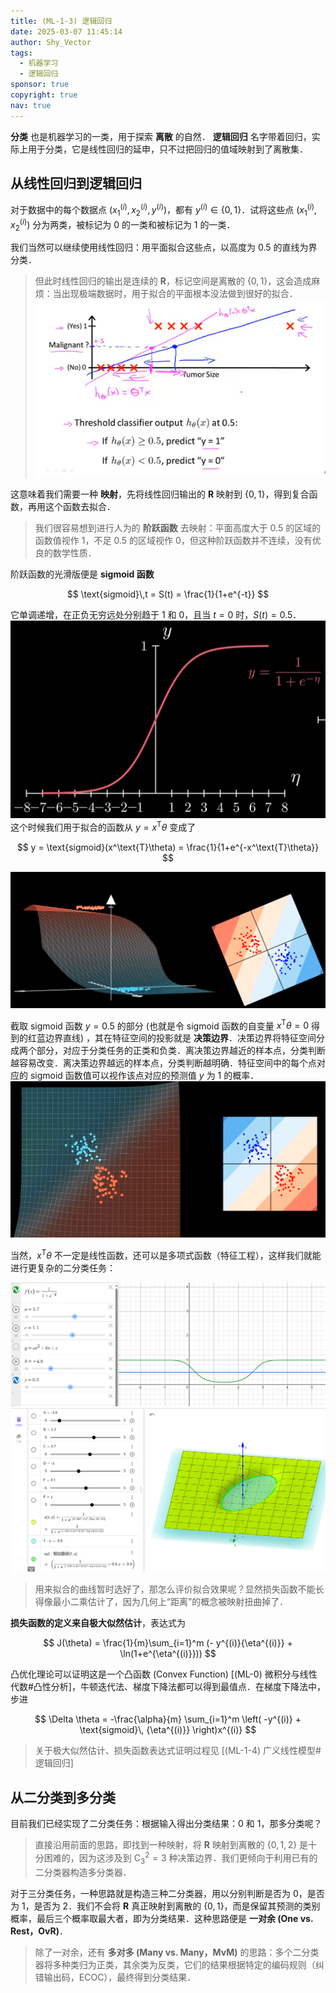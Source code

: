 ```yaml
---
title: (ML-1-3) 逻辑回归
date: 2025-03-07 11:45:14
author: Shy_Vector
tags:
  - 机器学习
  - 逻辑回归
sponsor: true
copyright: true
nav: true
---
```


**分类** 也是机器学习的一类，用于探索 **离散** 的自然．
**逻辑回归** 名字带着回归，实际上用于分类，它是线性回归的延申，只不过把回归的值域映射到了离散集．

<!-- more -->

## 从线性回归到逻辑回归

对于数据中的每个数据点 $(x_{1}^{(i)}, x_{2}^{(i)}, y^{(i)})$，都有 $y^{(i)} \in \{0, 1\}$．试将这些点 $(x_{1}^{(i)}, x_{2}^{(i)})$ 分为两类，被标记为 $0$ 的一类和被标记为 $1$ 的一类．

我们当然可以继续使用线性回归：用平面拟合这些点，以高度为 $0.5$ 的直线为界分类．

> 但此时线性回归的输出是连续的 $\mathbf{R}$，标记空间是离散的 $\{0, 1\}$，这会造成麻烦：当出现极端数据时，用于拟合的平面根本没法做到很好的拟合．
> ![05](./1_3_Logistic_Regression/05_不能用平面去拟合二分类任务中的数据点.png)

这意味着我们需要一种 **映射**，先将线性回归输出的 $\mathbf{R}$ 映射到 $\{0, 1\}$，得到复合函数，再用这个函数去拟合．

> 我们很容易想到进行人为的 **阶跃函数** 去映射：平面高度大于 $0.5$ 的区域的函数值视作 $1$，不足 $0.5$ 的区域视作 $0$，但这种阶跃函数并不连续，没有优良的数学性质．

阶跃函数的光滑版便是 **sigmoid 函数**

$$
\text{sigmoid}\,t = S(t) = \frac{1}{1+e^{-t}}
$$

它单调递增，在正负无穷远处分别趋于 $1$ 和 $0$，且当 $t = 0$ 时，$S(t) = 0.5$．
![06](./1_3_Logistic_Regression/06_Sigmoid函数图象.png)
这个时候我们用于拟合的函数从 $y = x^\text{T}\theta$ 变成了

$$
y = \text{sigmoid}(x^\text{T}\theta) = \frac{1}{1+e^{-x^\text{T}\theta}}
$$

![10](./1_3_Logistic_Regression/10_用Sigmoid函数去拟合数据点.png)

截取 sigmoid 函数 $y = 0.5$ 的部分 (也就是令 sigmoid 函数的自变量 $x^\text{T}\theta = 0$ 得到的红蓝边界直线) ，其在特征空间的投影就是 **决策边界**．决策边界将特征空间分成两个部分，对应于分类任务的正类和负类．离决策边界越近的样本点，分类判断越容易改变．离决策边界越远的样本点，分类判断越明确．特征空间中的每个点对应的 sigmoid 函数值可以视作该点对应的预测值 $y$ 为 $1$ 的概率．
![09](./1_3_Logistic_Regression/09_与决策边界的距离显示被分到某一类的概率.png)

当然，$x^\text{T}\theta$ 不一定是线性函数，还可以是多项式函数（特征工程），这样我们就能进行更复杂的二分类任务：

![07](./1_3_Logistic_Regression/07_链接函数内部可以选择多项式模型.png)
![08](./1_3_Logistic_Regression/08_链接函数内部可以选择多项式模型（二维版）.png)

> 用来拟合的曲线暂时选好了，那怎么评价拟合效果呢？显然损失函数不能长得像最小二乘估计了，因为几何上“距离”的概念被映射扭曲掉了．

**损失函数的定义来自极大似然估计**，表达式为

$$
J(\theta) = \frac{1}{m}\sum_{i=1}^m (- y^{(i)}{\eta^{(i)}} + \ln(1+e^{\eta^{(i)}}))
$$

凸优化理论可以证明这是一个凸函数 (Convex Function) [(ML-0) 微积分与线性代数#凸性分析]，牛顿迭代法、梯度下降法都可以得到最值点．在梯度下降法中，步进

$$
\Delta \theta = -\frac{\alpha}{m} \sum_{i=1}^m \left( -y^{(i)} + \text{sigmoid}\, {\eta^{(i)}} \right)x^{(i)}
$$

> 关于极大似然估计、损失函数表达式证明过程见 [(ML-1-4) 广义线性模型#逻辑回归]

## 从二分类到多分类

目前我们已经实现了二分类任务：根据输入得出分类结果：$0$ 和 $1$，那多分类呢？

> 直接沿用前面的思路，即找到一种映射，将 $\mathbf{R}$ 映射到离散的 $\{0, 1, 2\}$ 是十分困难的，因为这涉及到 $\mathrm{C}_{3}^2 = 3$ 种决策边界．我们更倾向于利用已有的二分类器构造多分类器．

对于三分类任务，一种思路就是构造三种二分类器，用以分别判断是否为 $0$，是否为 $1$，是否为 $2$．我们不会将 $\mathbf{R}$ 真正映射到离散的 $\{0, 1\}$，而是保留其预测的类别概率，最后三个概率取最大者，即为分类结果．这种思路便是 **一对余 (One vs. Rest，OvR)**．

> 除了一对余，还有 **多对多 (Many vs. Many，MvM)** 的思路：多个二分类器将多种类归为正类，其余类为反类，它们的结果根据特定的编码规则（纠错输出码，ECOC），最终得到分类结果．
